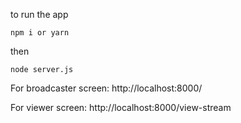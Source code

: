 to run the app

`npm i or yarn`

then 

`node server.js`

For broadcaster screen: http://localhost:8000/

For viewer screen: http://localhost:8000/view-stream